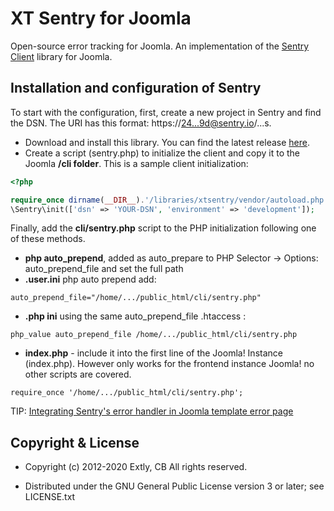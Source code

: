 # XT Sentry for Joomla

Open-source error tracking for Joomla. An implementation of the [Sentry Client](https://github.com/getsentry/sentry-php) library for Joomla.

## Installation and configuration of Sentry

To start with the configuration, first, create a new project in Sentry and find the DSN. The URI has this format: https://24...9d@sentry.io/...s.

- Download and install this library. You can find the latest release [here](https://github.com/anibalsanchez/XT-Sentry-for-Joomla/releases).
- Create a script (sentry.php) to initialize the client and copy it to the Joomla **/cli folder**. This is a sample client initialization:

```php
<?php

require_once dirname(__DIR__).'/libraries/xtsentry/vendor/autoload.php';
\Sentry\init(['dsn' => 'YOUR-DSN', 'environment' => 'development']);

```

Finally, add the **cli/sentry.php** script to the PHP initialization following one of these methods.

- **php auto_prepend**, added as auto_prepare to PHP Selector -> Options: auto_prepend_file and set the full path
- **.user.ini** php auto prepend add:

```
auto_prepend_file="/home/.../public_html/cli/sentry.php"
```

- **.php ini** using the same auto_prepend_file .htaccess :

```
php_value auto_prepend_file /home/.../public_html/cli/sentry.php
```

- **index.php** - include it into the first line of the Joomla! Instance (index.php). However only works for the frontend instance Joomla! no other scripts are covered.

```
require_once '/home/.../public_html/cli/sentry.php';
```

TIP: [Integrating Sentry's error handler in Joomla template error page](https://blog.anibalhsanchez.com/en/10-blogging/lost-and-found/59-integrating-sentry-s-error-handler-in-joomla-template-error-page.html)

## Copyright & License

- Copyright (c) 2012-2020 Extly, CB All rights reserved.

- Distributed under the GNU General Public License version 3 or later; see LICENSE.txt
